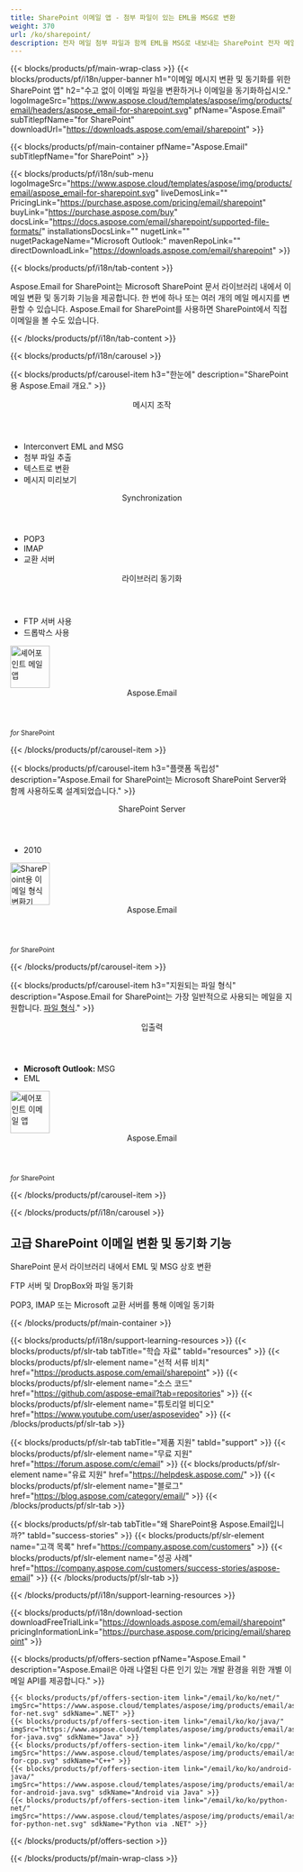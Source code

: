 ```yaml
---
title: SharePoint 이메일 앱 - 첨부 파일이 있는 EML을 MSG로 변환 
weight: 370
url: /ko/sharepoint/ 
description: 전자 메일 첨부 파일과 함께 EML을 MSG로 내보내는 SharePoint 전자 메일 앱. FTP POP3 IMAP 또는 MS 교환 서버에서 파일 및 이메일 동기화
---
```


{{< blocks/products/pf/main-wrap-class >}}
{{< blocks/products/pf/i18n/upper-banner h1="이메일 메시지 변환 및 동기화를 위한 SharePoint 앱" h2="수고 없이 이메일 파일을 변환하거나 이메일을 동기화하십시오." logoImageSrc="https://www.aspose.cloud/templates/aspose/img/products/email/headers/aspose_email-for-sharepoint.svg" pfName="Aspose.Email" subTitlepfName="for SharePoint" downloadUrl="https://downloads.aspose.com/email/sharepoint" >}}

{{< blocks/products/pf/main-container pfName="Aspose.Email" subTitlepfName="for SharePoint" >}}

{{< blocks/products/pf/i18n/sub-menu logoImageSrc="https://www.aspose.cloud/templates/aspose/img/products/email/aspose_email-for-sharepoint.svg" liveDemosLink="" PricingLink="https://purchase.aspose.com/pricing/email/sharepoint" buyLink="https://purchase.aspose.com/buy" docsLink="https://docs.aspose.com/email/sharepoint/supported-file-formats/" installationsDocsLink="" nugetLink="" nugetPackageName="Microsoft Outlook:" mavenRepoLink="" directDownloadLink="https://downloads.aspose.com/email/sharepoint" >}}

{{< blocks/products/pf/i18n/tab-content >}}
<p>
 Aspose.Email for SharePoint는 Microsoft SharePoint 문서 라이브러리 내에서 이메일 변환 및 동기화 기능을 제공합니다. 한 번에 하나 또는 여러 개의 메일 메시지를 변환할 수 있습니다. Aspose.Email for SharePoint를 사용하면 SharePoint에서 직접 이메일을 볼 수도 있습니다.
</p>

{{< /blocks/products/pf/i18n/tab-content >}}

<!--Diagrams Start-->
{{< blocks/products/pf/i18n/carousel >}}

{{< blocks/products/pf/carousel-item h3="한눈에" description="SharePoint용 Aspose.Email 개요." >}}
<div class="diagram1 d1-sharepoint">
 <div class="d1-row">
  <div class="d1-col d1-left">
   <header>
    <i class="fa fa-envelope">
    </i>
    메시지 조작
   </header>
   <ul>
    <li>
     Interconvert EML and MSG
    </li>
    <li>
     첨부 파일 추출
    </li>
    <li>
     텍스트로 변환
    </li>
    <li>
     메시지 미리보기
    </li>
   </ul>
   <header>
    <i class="fa fa-balance-scale">
    </i>
    Synchronization
   </header>
   <ul>
    <li>
     POP3
    </li>
    <li>
     IMAP
    </li>
    <li>
     교환 서버
    </li>
   </ul>
  </div>
  <!--/left-->
  <div class="d1-col d1-right">
   <header>
    <i class="fa fa-check-square-o">
    </i>
    라이브러리 동기화
   </header>
   <ul>
    <li>
     FTP 서버 사용
    </li>
    <li>
     드롭박스 사용
    </li>
   </ul>
  </div>
  <!--/right-->
 </div>
 <!--/row-->
 <div class="d1-logo">
  <img width="70" height="75" alt="셰어포인트 메일 앱" src="https://www.aspose.cloud/templates/aspose/img/products/email/aspose_email-for-sharepoint.svg"/>
  <header>
   Aspose.Email
  </header>
  <footer>
   <small>
    <em>
     for
    </em>
    SharePoint
   </small>
  </footer>
 </div>
 <!--/logo-->
</div>

{{< /blocks/products/pf/carousel-item >}}

{{< blocks/products/pf/carousel-item h3="플랫폼 독립성" description="Aspose.Email for SharePoint는 Microsoft SharePoint Server와 함께 사용하도록 설계되었습니다." >}}
<div class="diagram1 d1-sharepoint">
 <div class="d1-row">
  <div class="d1-col d1-left">
   <header style="padding-left: 0px;">
    <i class="fa fa-cubes">
    </i>
    SharePoint Server
   </header>
   <ul>
    <li>
     2010
    </li>
   </ul>
  </div>
  <!--/left-->
  <div class="d1-col d1-right">
  </div>
  <!--/right-->
 </div>
 <!--/row-->
 <div class="d1-logo">
  <img width="70" height="75" alt="SharePoint용 이메일 형식 변환기" src="https://www.aspose.cloud/templates/aspose/img/products/email/aspose_email-for-sharepoint.svg"/>
  <header>
   Aspose.Email
  </header>
  <footer>
   <small>
    <em>
     for
    </em>
    SharePoint
   </small>
  </footer>
 </div>
 <!--/logo-->
</div>

{{< /blocks/products/pf/carousel-item >}}

{{< blocks/products/pf/carousel-item h3="지원되는 파일 형식" description="Aspose.Email for SharePoint는 가장 일반적으로 사용되는 메일을 지원합니다. [파일 형식](https://docs.aspose.com/email/sharepoint/supported-file-formats/)." >}}
<div class="diagram1 d2 d1-sharepoint">
 <div class="d1-row">
  <div class="d1-col d1-left">
   <header>
    입출력
   </header>
   <ul>
    <li>
     <b>
      Microsoft Outlook:
     </b>
     MSG
    </li>
    <li>
     EML
    </li>
   </ul>
  </div>
  <!--/left-->
  <div class="d1-col d1-right">
  </div>
  <!--/right-->
 </div>
 <!--/row-->
 <div class="d1-logo">
  <img width="70" height="75" alt="셰어포인트 이메일 앱" src="https://www.aspose.cloud/templates/aspose/img/products/email/aspose_email-for-sharepoint.svg"/>
  <header>
   Aspose.Email
  </header>
  <footer>
   <small>
    <em>
     for
    </em>
    SharePoint
   </small>
  </footer>
 </div>
 <!--/logo-->
</div>

{{< /blocks/products/pf/carousel-item >}}

{{< /blocks/products/pf/i18n/carousel >}}
<!--Diagrams End-->

<!--Feature-section Start-->
<div class="container-fluid features-section bg-gray singleproduct">
 <a class="anchor" id="features" name="features">
 </a>
 <div class="row">
  <div class="container">
   <h2 class="pr-ft">
    고급 SharePoint 이메일 변환 및 동기화 기능
   </h2>
   <p>
   </p>
   <div class="col-lg-4">
    <em class="fa fa-file-text-o ico-blue fa-2x col-lg-2">
    </em>
    <p class="col-lg-10">
     SharePoint 문서 라이브러리 내에서 EML 및 MSG 상호 변환
    </p>
   </div>
   <div class="col-lg-4">
    <em class="fa fa-server ico-blue fa-2x col-lg-2">
    </em>
    <p class="col-lg-10">
     FTP 서버 및 DropBox와 파일 동기화
    </p>
   </div>
   <div class="col-lg-4">
    <em class="fa fa-refresh ico-blue fa-2x col-lg-2">
    </em>
    <p class="col-lg-10">
     POP3, IMAP 또는 Microsoft 교환 서버를 통해 이메일 동기화
    </p>
   </div>
   <!--

<div class="col-lg-4"><em class="fa fa-dropbox  ico-blue fa-2x col-lg-2"> </em>

<p class="col-lg-10">DropBox와 파일 동기화</p>

</div>

-->
   <div class="col-lg-12">
    <h2 class="h2title">
     MSG 및 EML 형식의 상호 변환
    </h2>
    <p>
     Aspose.Email for SharePoint는 가장 널리 사용되는 메시지 형식을 지원합니다. 이메일 변환 앱은 정보 손실 없이 지원되는 메시지 파일을 상호 변환하는 기능도 제공합니다.
    </p>
   </div>
   <div class="col-lg-12">
    <h2 class="h2title">
     SharePoint에서 직접 이메일 및 파일 동기화
    </h2>
    <p>
     Aspose.Email for SharePoint는 SharePoint 애플리케이션 내에서 바로 이메일 동기화를 위해 FTP, POP3, IMAP 및 Microsoft 교환 서버에 연결할 수 있습니다. 또한 이 앱을 사용하면 FTP 서버에 연결하고 SharePoint 문서 라이브러리에서 파일을 보낼 수 있습니다.
    </p>
   </div>
   <div class="col-lg-12">
    <h2 class="h2title">
     첨부 파일 추출
    </h2>
    <p>
     Aspose.Email for SharePoint를 사용하면 다운로드한 메시지에서 첨부 파일을 추출하여 SharePoint 문서 라이브러리에 별도의 파일로 저장할 수 있습니다.
    </p>
   </div>
  </div>
 </div>
</div>
<!--Feature-section End-->

{{< /blocks/products/pf/main-container >}}


{{< blocks/products/pf/i18n/support-learning-resources >}}
{{< blocks/products/pf/slr-tab tabTitle="학습 자료" tabId="resources" >}}
{{< blocks/products/pf/slr-element name="선적 서류 비치" href="https://products.aspose.com/email/sharepoint" >}}
{{< blocks/products/pf/slr-element name="소스 코드" href="https://github.com/aspose-email?tab=repositories" >}}
{{< blocks/products/pf/slr-element name="튜토리얼 비디오" href="https://www.youtube.com/user/asposevideo" >}}
{{< /blocks/products/pf/slr-tab >}}

{{< blocks/products/pf/slr-tab tabTitle="제품 지원" tabId="support" >}}
{{< blocks/products/pf/slr-element name="무료 지원" href="https://forum.aspose.com/c/email" >}}
{{< blocks/products/pf/slr-element name="유료 지원" href="https://helpdesk.aspose.com/" >}}
{{< blocks/products/pf/slr-element name="블로그" href="https://blog.aspose.com/category/email/" >}}
{{< /blocks/products/pf/slr-tab >}}

{{< blocks/products/pf/slr-tab tabTitle="왜 SharePoint용 Aspose.Email입니까?" tabId="success-stories" >}}
{{< blocks/products/pf/slr-element name="고객 목록" href="https://company.aspose.com/customers" >}}
{{< blocks/products/pf/slr-element name="성공 사례" href="https://company.aspose.com/customers/success-stories/aspose-email" >}}
{{< /blocks/products/pf/slr-tab >}}

{{< /blocks/products/pf/i18n/support-learning-resources >}}

{{< blocks/products/pf/i18n/download-section downloadFreeTrialLink="https://downloads.aspose.com/email/sharepoint" pricingInformationLink="https://purchase.aspose.com/pricing/email/sharepoint" >}}

{{< blocks/products/pf/offers-section pfName="Aspose.Email " description="Aspose.Email은 아래 나열된 다른 인기 있는 개발 환경을 위한 개별 이메일 API를 제공합니다." >}}

    {{< blocks/products/pf/offers-section-item link="/email/ko/ko/net/" imgSrc="https://www.aspose.cloud/templates/aspose/img/products/email/aspose_email-for-net.svg" sdkName=".NET" >}}
    {{< blocks/products/pf/offers-section-item link="/email/ko/ko/java/" imgSrc="https://www.aspose.cloud/templates/aspose/img/products/email/aspose_email-for-java.svg" sdkName="Java" >}}
    {{< blocks/products/pf/offers-section-item link="/email/ko/ko/cpp/" imgSrc="https://www.aspose.cloud/templates/aspose/img/products/email/aspose_email-for-cpp.svg" sdkName="C++" >}}
    {{< blocks/products/pf/offers-section-item link="/email/ko/ko/android-java/" imgSrc="https://www.aspose.cloud/templates/aspose/img/products/email/aspose_email-for-android-java.svg" sdkName="Android via Java" >}}
    {{< blocks/products/pf/offers-section-item link="/email/ko/ko/python-net/" imgSrc="https://www.aspose.cloud/templates/aspose/img/products/email/aspose_email-for-python-net.svg" sdkName="Python via .NET" >}}

{{< /blocks/products/pf/offers-section >}}

{{< /blocks/products/pf/main-wrap-class >}}